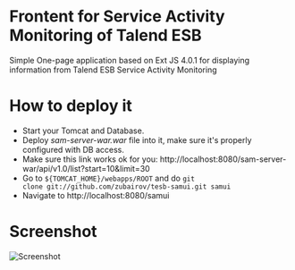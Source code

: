 Frontent for Service Activity Monitoring of Talend ESB
=============

Simple One-page application based on Ext JS 4.0.1 for displaying information from Talend ESB Service Activity Monitoring

How to deploy it
==============
* Start your Tomcat and Database.
* Deploy *sam-server-war.war* file into it, make sure it's properly configured with DB access.
* Make sure this link works ok for you: http://localhost:8080/sam-server-war/api/v1.0/list?start=10&limit=30
* Go to <code>${TOMCAT_HOME}/webapps/ROOT</code> and do <code>git clone git://github.com/zubairov/tesb-samui.git samui</code>
* Navigate to http://localhost:8080/samui

Screenshot
==============
![Screenshot](http://content.screencast.com/users/rzubairov/folders/Jing/media/8e12c33f-7d89-4b1e-9962-a958058b49a1/00001329.png)
